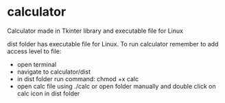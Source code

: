 # calculator
Calculator made in Tkinter library and executable file for Linux

dist folder has executable file for Linux. To run calculator remember to add access level to file: 
  - open terminal
  - navigate to calculator/dist 
  - in dist folder run command: chmod +x calc
  - open calc file using ./calc or open folder manually and double click on calc icon in dist folder
